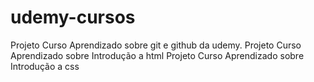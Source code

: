 # udemy-cursos
Projeto Curso Aprendizado sobre git e github da udemy.
Projeto Curso Aprendizado sobre Introdução a html
Projeto Curso Aprendizado sobre Introdução a css
